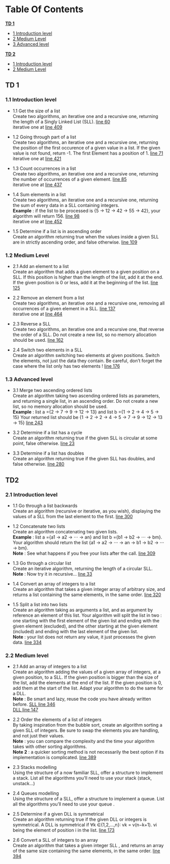 # Table Of Contents
[<strong>TD 1</strong>](#TD-1)
- [1 Introduction level](#11-Introduction-level)
- [2 Medium Level](#12-Medium-Level)
- [3 Advanced level](#13-Advanced-level)

[<strong>TD 2</strong>](#TD-2)
- [1 Introduction level](#21-Introduction-level)
- [2 Medium Level](#22-Medium-Level)
## TD 1
### 1.1 Introduction level
- 1.1 Get the size of a list <br/>
Create two algorithms, an iterative one and a recursive one, returning the length of a Singly Linked List (SLL).
[line 60](https://github.com/gundamzhou/L2-C/blob/master/lib/simpleLinkedList.c) 
<br/>iterative one at [line 409](https://github.com/gundamzhou/L2-C/blob/master/lib/simpleLinkedList.c)
- 1.2 Going through part of a list <br/>
Create two algorithms, an iterative one and a recursive one, returning the position of the first occurence of a given value in a list. If the given value is not found, return -1. The first Element has a position of 1.
[line 71](https://github.com/gundamzhou/L2-C/blob/master/lib/simpleLinkedList.c)
<br/>iterative one at [line 421](https://github.com/gundamzhou/L2-C/blob/master/lib/simpleLinkedList.c)

- 1.3 Count occurrences in a list <br/>
Create two algorithms, an iterative one and a recursive one, returning the number of occurrences of a given element.
[line 85](https://github.com/gundamzhou/L2-C/blob/master/lib/simpleLinkedList.c)
<br/>iterative one at [line 437](https://github.com/gundamzhou/L2-C/blob/master/lib/simpleLinkedList.c)

- 1.4 Sum elements in a list <br/>
Create two algorithms, an iterative one and a recursive one, returning the sum of every data in a SLL containing integers. <br/>
<strong>Example</strong> : if the list to be processed is {5 → 12 → 42 → 55 → 42}, your algorithm will return 156.
[line 98](https://github.com/gundamzhou/L2-C/blob/master/lib/simpleLinkedList.c)
<br/>iterative one at [line 452](https://github.com/gundamzhou/L2-C/blob/master/lib/simpleLinkedList.c)

- 1.5 Determine if a list is in ascending order<br/>
Create an algorithm returning true when the values inside a given SLL are in strictly ascending order, and false otherwise.
[line 109](https://github.com/gundamzhou/L2-C/blob/master/lib/simpleLinkedList.c)

### 1.2 Medium Level
- 2.1 Add an element to a list <br/>
Create an algorithm that adds a given element to a given position on a SLL. If this position is higher than the length of the list, add it at the end. If the given position is 0 or less, add it at the beginning of the list.
[line 125](https://github.com/gundamzhou/L2-C/blob/master/lib/simpleLinkedList.c)

- 2.2 Remove an element from a list <br/>
Create two algorithms, an iterative one and a recursive one, removing all occurrences of a given element in a SLL.
[line 137](https://github.com/gundamzhou/L2-C/blob/master/lib/simpleLinkedList.c)
<br/>iterative one at [line 464](https://github.com/gundamzhou/L2-C/blob/master/lib/simpleLinkedList.c)

- 2.3 Reverse a SLL <br/>
Create two algorithms, an iterative one and a recursive one, that reverse the order of a SLL. Do not create a new list, so no memory allocation should be used.
[line 162](https://github.com/gundamzhou/L2-C/blob/master/lib/simpleLinkedList.c)

- 2.4 Switch two elements in a SLL <br/>
Create an algorithm switching two elements at given positions. Switch the elements, not just the data they contain. Be careful, don’t forget the case where the list only has two elements !
[line 176](https://github.com/gundamzhou/L2-C/blob/master/lib/simpleLinkedList.c)

### 1.3 Advanced level
- 3.1 Merge two ascending ordered lists <br/>
    Create an algorithm taking two ascending ordered lists as parameters, and returning a single list, in an ascending order.
Do not create a new list, so no memory allocation should be used. <br/>
<strong>Example</strong> : list a ={2 → 7 → 9 → 12 → 13} and list b ={1 → 2 → 4 → 5 → 15}
Your returned list should be {1 → 2 → 2 → 4 → 5 → 7 → 9 → 12 → 13 → 15}
[line 243](https://github.com/gundamzhou/L2-C/blob/master/lib/simpleLinkedList.c)

- 3.2 Determine if a list has a cycle <br/>
Create an algorithm returning true if the given SLL is circular at some point, false otherwise.
[line 23](https://github.com/gundamzhou/L2-C/blob/master/lib/circledLinkedList.c)

- 3.3 Determine if a list has doubles <br/>
Create an algorithm returning true if the given SLL has doubles, and false otherwise.
[line 280](https://github.com/gundamzhou/L2-C/blob/master/lib/simpleLinkedList.c)

## TD2
### 2.1 Introduction level
- 1.1 Go through a list backwards <br/>
Create an algorithm (recursive or iterative, as you wish), displaying the values of a SLL from the last element to the first.
[line 300](https://github.com/gundamzhou/L2-C/blob/master/lib/simpleLinkedList.c)

- 1.2 Concatenate two lists <br/>
Create an algorithm concatenating two given lists. <br/>
<strong>Example</strong> : list a ={a1 → a2 → ⋅⋅⋅ → an} and list b ={b1 → b2 → ⋅⋅⋅ → bm}. Your algorithm should return the list {a1 → a2 → ⋅⋅⋅ → an → b1 → b2 → ⋅⋅⋅ → bm}. <br/>
<strong>Note</strong> : See what happens if you free your lists after the call.
[line 309](https://github.com/gundamzhou/L2-C/blob/master/lib/simpleLinkedList.c)

- 1.3 Go through a circular list <br/>
Create an iterative algorithm, returning the length of a circular SLL. <br/>
<strong>Note</strong> : Now try it in recursive...
[line 33](https://github.com/gundamzhou/L2-C/blob/master/lib/circledLinkedList.c)

- 1.4 Convert an array of integers to a list <br/>
Create an algorithm that takes a given integer array of arbitrary size, and returns a list containing the same elements, in the same order.
[line 320](https://github.com/gundamzhou/L2-C/blob/master/lib/simpleLinkedList.c)

- 1.5 Split a list into two lists <br/>
Create an algorithm taking as arguments a list, and as argument by reference an element of this list. Your algorithm will split the list in two : one starting with the first element of the given list and ending with the given element (excluded), and the other starting at the given element (included) and ending with the last element of the given list. <br/>
<strong>Note</strong> : your list does not return any value, it just processes the given data. 
[line 334](https://github.com/gundamzhou/L2-C/blob/master/lib/simpleLinkedList.c)

### 2.2 Medium level
- 2.1 Add an array of integers to a list <br/>
Create an algorithm adding the values of a given array of integers, at a given position, to a SLL. If the given position is bigger than the size of the list, add the elements at the end of the list. If the given position is 0, add them at the start of the list.
Adapt your algorithm to do the same for a DLL. <br/>
<strong>Note</strong> : Be smart and lazy, reuse the code you have already written before.
[SLL line 346](https://github.com/gundamzhou/L2-C/blob/master/lib/simpleLinkedList.c) <br/>
[DLL line 147](https://github.com/gundamzhou/L2-C/blob/master/lib/doubleLinkedList.c)

- 2.2 Order the elements of a list of integers <br/>
By taking inspiration from the bubble sort, create an algorithm sorting a given SLL of integers.
Be sure to swap the elements you are handling, and not just their values.<br/>
<strong>Note</strong> : you can compare the complexity and the time your algorithm takes with other sorting algorithms. <br/>
<strong>Note 2</strong> : a quicker sorting method is not necessarily the best option if its implementation is complicated. 
[line 389](https://github.com/gundamzhou/L2-C/blob/master/lib/simpleLinkedList.c)

- 2.3 Stacks modelling <br/>
Using the structure of a now familiar SLL, offer a structure to implement a stack.
List all the algorithms you’ll need to use your stack (stack, unstack…)

- 2.4 Queues modelling <br/>
Using the structure of a SLL, offer a structure to implement a queue.
List all the algorithms you’ll need to use your queue .

- 2.5 Determine if a given DLL is symmetrical <br/>
Create an algorithm returning true if the given DLL or integers is symmetrical.
A DLL is symmetrical if ∀k ∈{1,2,...,n}∶ vk = v(n−k+1). vi being the element of position i in the list.
[line 173](https://github.com/gundamzhou/L2-C/blob/master/lib/doubleLinkedList.c)

- 2.6 Convert a SLL of integers to an array <br/>
Create an algorithm that takes a given integer SLL , and returns an array of the same size containing the same elements, in the same order.
[line 394](https://github.com/gundamzhou/L2-C/blob/master/lib/simpleLinkedList.c)
